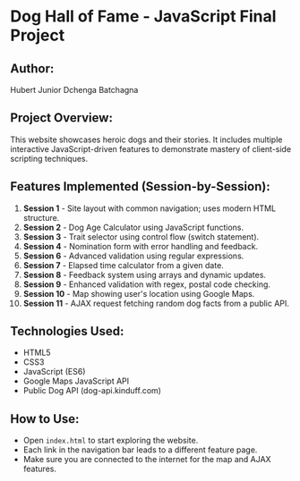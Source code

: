 # Dog Hall of Fame - JavaScript Final Project

## Author:
Hubert Junior Dchenga Batchagna

## Project Overview:
This website showcases heroic dogs and their stories. It includes multiple interactive JavaScript-driven features to demonstrate mastery of client-side scripting techniques.

## Features Implemented (Session-by-Session):
1. **Session 1** - Site layout with common navigation; uses modern HTML structure.
2. **Session 2** - Dog Age Calculator using JavaScript functions.
3. **Session 3** - Trait selector using control flow (switch statement).
4. **Session 4** - Nomination form with error handling and feedback.
5. **Session 6** - Advanced validation using regular expressions.
6. **Session 7** - Elapsed time calculator from a given date.
7. **Session 8** - Feedback system using arrays and dynamic updates.
8. **Session 9** - Enhanced validation with regex, postal code checking.
9. **Session 10** - Map showing user's location using Google Maps.
10. **Session 11** - AJAX request fetching random dog facts from a public API.

## Technologies Used:
- HTML5
- CSS3
- JavaScript (ES6)
- Google Maps JavaScript API
- Public Dog API (dog-api.kinduff.com)

## How to Use:
- Open `index.html` to start exploring the website.
- Each link in the navigation bar leads to a different feature page.
- Make sure you are connected to the internet for the map and AJAX features.
